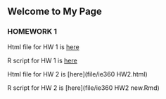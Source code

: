 ## Welcome to My Page

### HOMEWORK 1

Html file for HW 1 is [here](file/ie360HW1.html)

R script for HW 1 is [here](file/ie360HW1_güncel.R)


Html file for HW 2 is [here](file/ie360 HW2.html)

R script for HW 2 is [here](file/ie360 HW2 new.Rmd)
